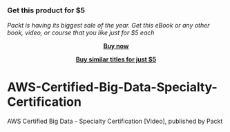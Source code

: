 
### Get this product for $5

<i>Packt is having its biggest sale of the year. Get this eBook or any other book, video, or course that you like just for $5 each</i>


<b><p align='center'>[Buy now](https://packt.link/9781800563773)</p></b>


<b><p align='center'>[Buy similar titles for just $5](https://subscription.packtpub.com/search)</p></b>


# AWS-Certified-Big-Data-Specialty-Certification
 AWS Certified Big Data - Specialty Certification [Video], published by Packt
